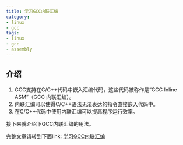 ```yaml
---
title: 学习GCC内联汇编
category:
- linux
- gcc
tags:
- linux 
- gcc
- assembly
---
```


## 介绍

1. GCC支持在C/C++代码中嵌入汇编代码，这些代码被称作是“GCC Inline ASM”（GCC 内联汇编）。
2.  内联汇编可以使得C/C++语法无法表达的指令直接嵌入代码中。
3.  在C/C++代码中使用内联汇编可以提高程序运行效率。

接下来就介绍下GCC内联汇编的用法。

<!--more-->

完整文章请转到下面link:
[学习GCC内联汇编](https://pan.baidu.com/s/1dFKe4X7)
